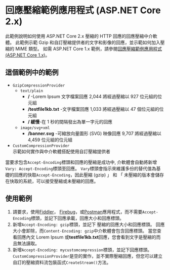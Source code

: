 # <a name="response-compression-sample-application-aspnet-core-2x"></a>回應壓縮範例應用程式 (ASP.NET Core 2.x)

此範例說明如何使用 ASP.NET Core 2.x 壓縮的 HTTP 回應的回應壓縮中介軟體。 此範例示範 Gzip 和自訂壓縮提供者的文字和影像的回應，並示範如何加入壓縮的 MIME 類型。 如需 ASP.NET Core 1.x 範例，請參閱[回應壓縮範例應用程式 (ASP.NET Core 1.x)](https://github.com/aspnet/Docs/tree/master/aspnetcore/performance/response-compression/samples/1.x)。

## <a name="examples-in-this-sample"></a>這個範例中的範例

* `GzipCompressionProvider`
  * `text/plain`
    * **/** -Lorem Ipsum 文字檔案回應 2,044 將經過壓縮以 927 位元組的位元組
    * **/testfile1kb.txt** -文字檔案回應 1,033 將經過壓縮以 47 個位元組的位元組
    * **/ 緩慢**-在 1 秒的間隔發出為單一字元的回應
  * `image/svg+xml`
    * **/banner.svg** -可縮放向量圖形 (SVG) 映像回應 9,707 將經過壓縮以 4,459 位元組的位元組
* `CustomCompressionProvider`<br>示範如何實作與中介軟體搭配使用自訂壓縮提供者

當要求包含`Accept-Encoding`標頭和回應的壓縮是成功中, 介軟體會自動將新增`Vary: Accept-Encoding`標頭至回應。 `Vary`標頭會指示來維護多份的替代值為基礎的回應的快取`Accept-Encoding`，因此壓縮 (gzip) 」 和 「 未壓縮的版本會儲存在快取的系統，可以接受壓縮或未壓縮的回應。

## <a name="using-the-sample"></a>使用範例

1. 請要求，使用[Fiddler](http://www.telerik.com/fiddler)， [Firebug](http://getfirebug.com/)，或[Postman](https://www.getpostman.com/)應用程式，而不需要`Accept-Encoding`標頭，並記下回應承載，回應大小和回應標頭。
1. 新增`Accept-Encoding: gzip`標頭，並記下 壓縮的回應大小和回應標頭。 回應大小會卸除，而`Content-Encoding: gzip`中介軟體會包含回應標頭。 當您查看回應內文 Lorem Ipsum 或**testfile1kb.txt**回應，您會看到文字是壓縮的而且無法讀取。
1. 新增`Accept-Encoding: mycustomcompression`標頭，並記下回應標頭。 `CustomCompressionProvider`是空的實作，並不實際壓縮回應，但您可以建立自訂的壓縮資料流包裝函式`CreateStream()`方法。
